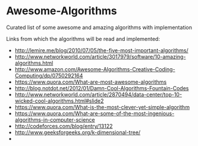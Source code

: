 # Awesome-Algorithms
Curated list of some awesome and amazing algorithms with implementation

Links from which the algorithms will be read and implemented:

 * http://lemire.me/blog/2010/07/05/the-five-most-important-algorithms/
 * http://www.networkworld.com/article/3017979/software/10-amazing-algorithms.html
 * http://www.amazon.com/Awesome-Algorithms-Creative-Coding-Computing/dp/0750292164
 * https://www.quora.com/What-are-most-awesome-algorithms
 * http://blog.notdot.net/2012/01/Damn-Cool-Algorithms-Fountain-Codes
 * http://www.networkworld.com/article/2870494/data-center/top-10-wicked-cool-algorithms.html#slide2
 * https://www.quora.com/What-is-the-most-clever-yet-simple-algorithm
 * https://www.quora.com/What-are-some-of-the-most-ingenious-algorithms-in-computer-science
 * http://codeforces.com/blog/entry/13122
 * http://www.geeksforgeeks.org/k-dimensional-tree/
 * 
